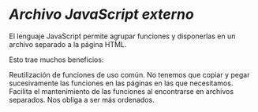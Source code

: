 # *Archivo JavaScript externo*

El lenguaje JavaScript permite agrupar funciones y disponerlas en un archivo separado a la página HTML.

Esto trae muchos beneficios:

Reutilización de funciones de uso común. No tenemos que copiar y pegar sucesivamente las funciones en las páginas en las que necesitamos.
Facilita el mantenimiento de las funciones al encontrarse en archivos separados.
Nos obliga a ser más ordenados.